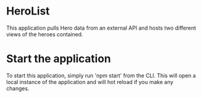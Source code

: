 # HeroList

This application pulls Hero data from an external API and hosts two different views of the heroes contained.

# Start the application

To start this application, simply run 'npm start' from the CLI.
This will open a local instance of the application and will hot reload if you make any changes.
